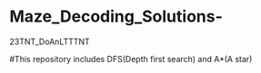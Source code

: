 # Maze_Decoding_Solutions-
23TNT_DoAnLTTTNT

#This repository includes DFS(Depth first search) and A*(A star)